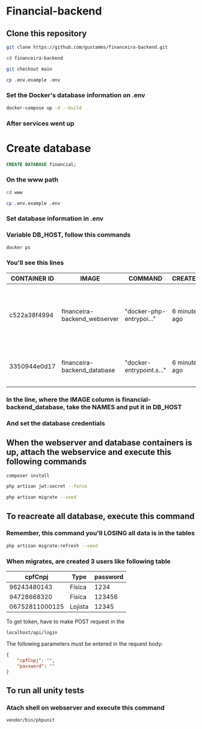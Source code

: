 # Financial-backend

## Clone this repository
``` bash
git clone https://github.com/gustamms/financeira-backend.git
```
``` bash
cd financeira-backend
```
``` bash
git checkout main
```
``` bash
cp .env.example .env
```
### Set the Docker's database information on .env
``` bash
docker-compose up -d --build
```
### After services went up

# Create database

``` sql
CREATE DATABASE financial;
```
### On the www path

``` bash
cd www
```
``` bash
cp .env.example .env
```
### Set database information in .env

### Variable DB_HOST, follow this commands

``` bash
docker ps
```

### You'll see this lines

CONTAINER ID | IMAGE | COMMAND | CREATED | STATUS | PORTS | NAMES
--- | --- | --- | --- | --- | --- | --- | 
c522a38f4994 | financeira-backend_webserver | "docker-php-entrypoi…" | 6 minutes ago | Up 6 minutes | 0.0.0.0:80->80/tcp, :::80->80/tcp, 0.0.0.0:443->443/tcp, :::443->443/tcp | webserver
3350944e0d17 | financeira-backend_database | "docker-entrypoint.s…" | 6 minutes ago | Up 6 minutes | 0.0.0.0:3306->3306/tcp, :::3306->3306/tcp, 33060/tcp | database

### In the line, where the IMAGE column is financial-backend_database, take the NAMES and put it in DB_HOST
### And set the database credentials

## When the webserver and database containers is up, attach the webservice and execute this following commands 

``` bash
composer install
```
``` bash
php artisan jwt:secret --force
```
``` bash
php artisan migrate --seed
```

## To reacreate all database, execute this command
### Remember, this command you'll LOSING all data is in the tables

``` bash
php artisan migrate:refresh --seed
```

### When migrates, are created 3 users like following table

cpfCnpj | Type | password
--- | --- | --- |
96243480143| Física | 1234
94728668320| Física | 123456
06752811000125| Lojista | 12345

To get token, have to make POST request in the 
```url
localhost/api/login
```


The following parameters must be entered in the request body:


```json
{
    "cpfCnpj": "",
    "password": ""
}
```


## To run all unity tests
### Atach shell on webserver and execute this command
```bash
vendor/bin/phpunit
```
